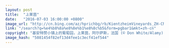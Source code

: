 ```yaml
---
layout: post
title:  "上莱茵"
date:   "2016-07-03 16:00:00 +0800"
image_url: "http://cn.bing.com/az/hprichbg/rb/KientzheimVineyards_ZH-CN9908740039_1920x1080.jpg"
link: "/search?q=%e4%b8%8a%e8%8e%b1%e8%8c%b5&form=pgbar1&mkt=zh-cn"
copyright: "基安特赞小镇上的葡萄园，上莱茵，阿尔萨斯，法国 (© Don White/Alamy)"
image_hash: "5081454f82ef13d4fee1c3ecf41ef544"
---
```

